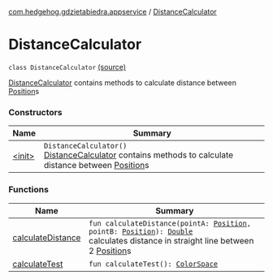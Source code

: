 [com.hedgehog.gdzietabiedra.appservice](../index.md) / [DistanceCalculator](./index.md)

# DistanceCalculator

`class DistanceCalculator` [(source)](https://github.com/asvid/GdzieTaBiedra/tree/master/app/src/main/java/com/hedgehog/gdzietabiedra/appservice/DistanceCalculator.kt#L9)

[DistanceCalculator](./index.md) contains methods to calculate distance between [Position](../../com.github.asvid.biedra.domain/-position/index.md)s

### Constructors

| Name | Summary |
|---|---|
| [&lt;init&gt;](-init-.md) | `DistanceCalculator()`<br>[DistanceCalculator](./index.md) contains methods to calculate distance between [Position](../../com.github.asvid.biedra.domain/-position/index.md)s |

### Functions

| Name | Summary |
|---|---|
| [calculateDistance](calculate-distance.md) | `fun calculateDistance(pointA: `[`Position`](../../com.github.asvid.biedra.domain/-position/index.md)`, pointB: `[`Position`](../../com.github.asvid.biedra.domain/-position/index.md)`): `[`Double`](https://kotlinlang.org/api/latest/jvm/stdlib/kotlin/-double/index.html)<br>calculates distance in straight line between 2 [Position](../../com.github.asvid.biedra.domain/-position/index.md)s |
| [calculateTest](calculate-test.md) | `fun calculateTest(): `[`ColorSpace`](https://docs.oracle.com/javase/7/docs/api/java/awt/color/ColorSpace.html) |
